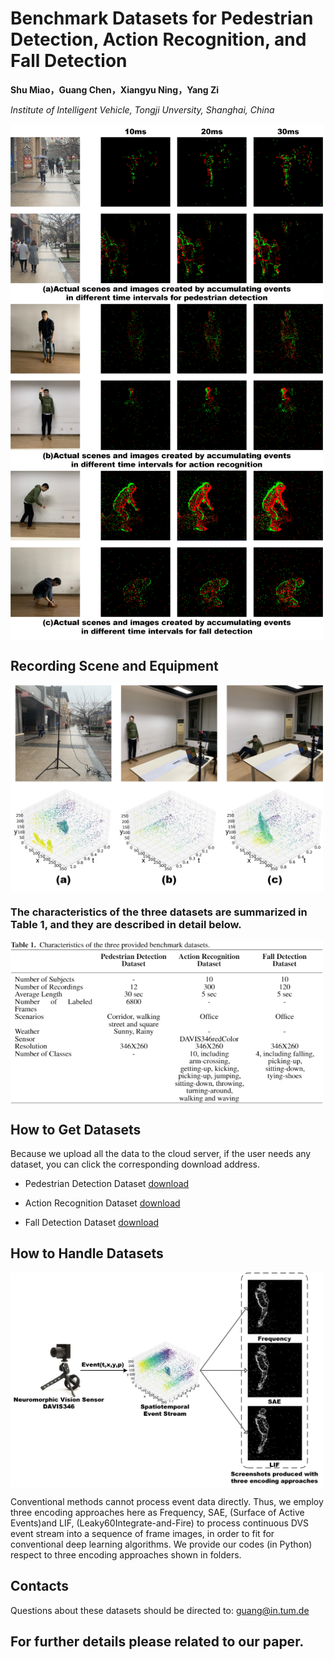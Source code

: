 # Benchmark Datasets for Pedestrian Detection, Action Recognition, and Fall Detection

**Shu Miao，Guang Chen，Xiangyu Ning，Yang Zi**

*Institute of Intelligent Vehicle, Tongji Unversity, Shanghai, China*

<img src="picture/4.jpg" width="500" hegiht="313" align=center />


## Recording Scene and Equipment

<img src="picture/1.jpg" width="500" hegiht="313" align=center />

### The characteristics of the three datasets are summarized in Table 1, and they are described in detail below.

<img src="picture/5.jpg" width="500" hegiht="313" align=center />

## How to Get Datasets

Because we upload all the data to the cloud server, if the user needs any dataset, you can click the corresponding download address.

 - Pedestrian Detection Dataset [download](https://pan.baidu.com/s/1bwVDdRl7Hk2CwB6O3PRg4Q) 

 - Action Recognition Dataset [download](https://pan.baidu.com/s/1KcsMFO1tejfQTkfd-4A-og) 

- Fall Detection Dataset [download](https://pan.baidu.com/s/1hYo6BPBd8m956ieXfVdCPQ) 



## How to Handle Datasets

<img src="picture/2.jpg" width="500" hegiht="313" align=center />

Conventional methods cannot process event data directly. Thus, we employ three encoding approaches here as Frequency, SAE, (Surface of Active Events)and LIF, (Leaky60Integrate-and-Fire) to process continuous DVS event stream into a sequence of frame images, in order to fit for conventional deep learning algorithms. We provide our codes (in Python) respect to three encoding approaches shown in folders.

## Contacts

Questions about these datasets should be directed to:
guang@in.tum.de


## For further details please related to our paper. 